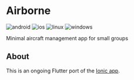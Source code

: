 # Airborne

![android](https://github.com/daniele-athome/airborne/actions/workflows/android.yml/badge.svg)
![ios](https://github.com/daniele-athome/airborne/actions/workflows/ios.yml/badge.svg)
![linux](https://github.com/daniele-athome/airborne/actions/workflows/linux.yml/badge.svg)
![windows](https://github.com/daniele-athome/airborne/actions/workflows/windows.yml/badge.svg)

Minimal aircraft management app for small groups

## About

This is an ongoing Flutter port of the [Ionic app](https://github.com/daniele-athome/airborne-ionic).

